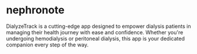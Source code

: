 # nephronote
DialyzeTrack is a cutting-edge app designed to empower dialysis patients in managing their health journey with ease and confidence. Whether you're undergoing hemodialysis or peritoneal dialysis, this app is your dedicated companion every step of the way.
